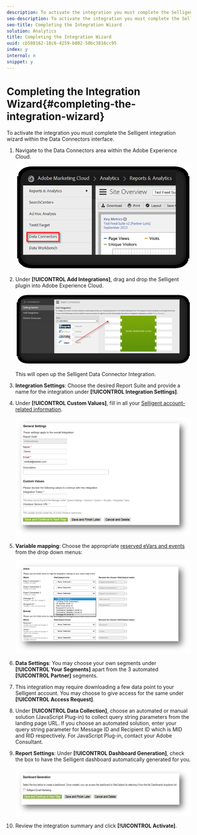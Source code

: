 ```yaml
---
description: To activate the integration you must complete the Selligent integration wizard within the Data Connectors interface.
seo-description: To activate the integration you must complete the Selligent integration wizard within the Data Connectors interface.
seo-title: Completing the Integration Wizard
solution: Analytics
title: Completing the Integration Wizard
uuid: cb588162-18c6-4259-b802-50bc3816cc95
index: y
internal: n
snippet: y
---
```


# Completing the Integration Wizard{#completing-the-integration-wizard}

To activate the integration you must complete the Selligent integration wizard within the Data Connectors interface.

1. Navigate to the Data Connectors area within the Adobe Experience Cloud.

   ![](assets/selligent-data_connectors.png)

1. Under **[!UICONTROL Add Integrations]**, drag and drop the Selligent plugin into Adobe Experience Cloud.

   ![](assets/selligent-add_integration.png)

   This will open up the Selligent Data Connector Integration. 

1. **Integration Settings**: Choose the desired Report Suite and provide a name for the integration under **[!UICONTROL Integration Settings]**.

1. Under **[!UICONTROL Custom Values]**, fill in all your [Selligent account-related information](../../selligent-overview/selligent-activation/selligent-prereqs-seligent.md#concept-071c594b1bcc465cbce7a6fda3f1d829).

   ![](assets/selligent-general_settings.png)

1. **Variable mapping**: Choose the appropriate [reserved eVars and events](../../selligent-overview/selligent-activation/selligent-configure-variables.md#concept-907c2bdbed274c11a46d4cc323ef0238) from the drop down menus:

   ![](assets/selligent-variables.png)

1. **Data Settings**: You may choose your own segments under **[!UICONTROL Your Segments]** apart from the 3 automated **[!UICONTROL Partner]** segments. 

1. This integration may require downloading a few data point to your Selligent account. You may choose to give access for the same under **[!UICONTROL Access Request]**. 
1. Under **[!UICONTROL Data Collection]**, choose an automated or manual solution (JavaScript Plug-in) to collect query string parameters from the landing page URL. If you choose an automated solution, enter your query string parameter for Message ID and Recipient ID which is MID and RID respectively. For JavaScript Plug-in, contact your Adobe Consultant. 
1. **Report Settings**: Under **[!UICONTROL Dashboard Generation]**, check the box to have the Selligent dashboard automatically generated for you.

   ![](assets/selligent-report_settings.png)

1. Review the integration summary and click **[!UICONTROL Activate]**.

